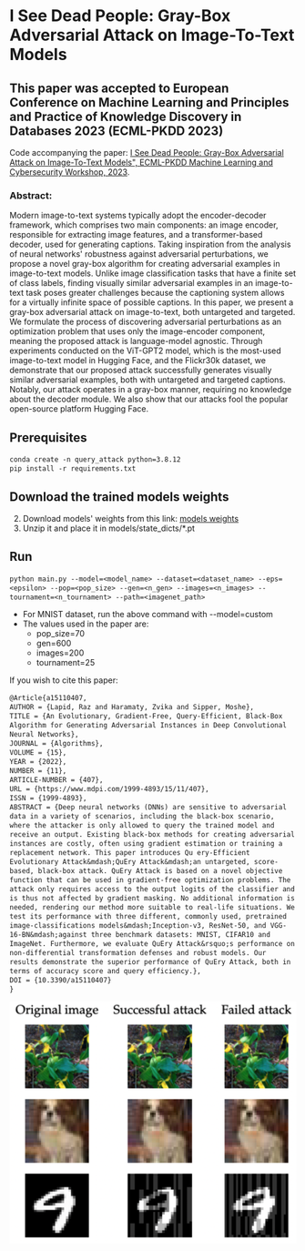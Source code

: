 # I See Dead People: Gray-Box Adversarial Attack on Image-To-Text Models

## This paper was accepted to European Conference on Machine Learning and Principles and Practice of Knowledge Discovery in Databases 2023 (ECML-PKDD 2023)

Code accompanying the paper:
[I See Dead People: Gray-Box Adversarial Attack on Image-To-Text Models", ECML-PKDD Machine Learning and Cybersecurity Workshop, 2023](https://arxiv.org/abs/2306.07591).

### Abstract:
Modern image-to-text systems typically adopt the encoder-decoder framework, which comprises two main components: an image encoder, responsible for extracting image features, and a transformer-based decoder, used for generating captions. Taking inspiration from the analysis of neural networks' robustness against adversarial perturbations, we propose a novel gray-box algorithm for creating adversarial examples in image-to-text models. Unlike image classification tasks that have a finite set of class labels, finding visually similar adversarial examples in an image-to-text task poses greater challenges because the captioning system allows for a virtually infinite space of possible captions. In this paper, we present a gray-box adversarial attack on image-to-text, both untargeted and targeted. We formulate the process of discovering adversarial perturbations as an optimization problem that uses only the image-encoder component, meaning the proposed attack is language-model agnostic. Through experiments conducted on the ViT-GPT2 model, which is the most-used image-to-text model in Hugging Face, and the Flickr30k dataset, we demonstrate that our proposed attack successfully generates visually similar adversarial examples, both with untargeted and targeted captions. Notably, our attack operates in a gray-box manner, requiring no knowledge about the decoder module. We also show that our attacks fool the popular open-source platform Hugging Face.

## Prerequisites
    conda create -n query_attack python=3.8.12
    pip install -r requirements.txt

## Download the trained models weights
2. Download models' weights from this link: [models weights](https://drive.google.com/file/d/1LKLicAXgL-Q9QFtvMWDkHN-8ESPBNjtO/view?usp=sharing)
3. Unzip it and place it in models/state_dicts/*.pt

## Run
    python main.py --model=<model_name> --dataset=<dataset_name> --eps=<epsilon> --pop=<pop_size> --gen=<n_gen> --images=<n_images> --tournament=<n_tournament> --path=<imagenet_path>
- For MNIST dataset, run the above command with --model=custom
- The values used in the paper are:
  - pop_size=70
  - gen=600
  - images=200
  - tournament=25

If you wish to cite this paper:
```
@Article{a15110407,
AUTHOR = {Lapid, Raz and Haramaty, Zvika and Sipper, Moshe},
TITLE = {An Evolutionary, Gradient-Free, Query-Efficient, Black-Box Algorithm for Generating Adversarial Instances in Deep Convolutional Neural Networks},
JOURNAL = {Algorithms},
VOLUME = {15},
YEAR = {2022},
NUMBER = {11},
ARTICLE-NUMBER = {407},
URL = {https://www.mdpi.com/1999-4893/15/11/407},
ISSN = {1999-4893},
ABSTRACT = {Deep neural networks (DNNs) are sensitive to adversarial data in a variety of scenarios, including the black-box scenario, where the attacker is only allowed to query the trained model and receive an output. Existing black-box methods for creating adversarial instances are costly, often using gradient estimation or training a replacement network. This paper introduces Qu ery-Efficient Evolutionary Attack&mdash;QuEry Attack&mdash;an untargeted, score-based, black-box attack. QuEry Attack is based on a novel objective function that can be used in gradient-free optimization problems. The attack only requires access to the output logits of the classifier and is thus not affected by gradient masking. No additional information is needed, rendering our method more suitable to real-life situations. We test its performance with three different, commonly used, pretrained image-classifications models&mdash;Inception-v3, ResNet-50, and VGG-16-BN&mdash;against three benchmark datasets: MNIST, CIFAR10 and ImageNet. Furthermore, we evaluate QuEry Attack&rsquo;s performance on non-differential transformation defenses and robust models. Our results demonstrate the superior performance of QuEry Attack, both in terms of accuracy score and query efficiency.},
DOI = {10.3390/a15110407}
}
```
![alt text](https://github.com/razla/QuEry-Attack/blob/master/figures/examples.png)
